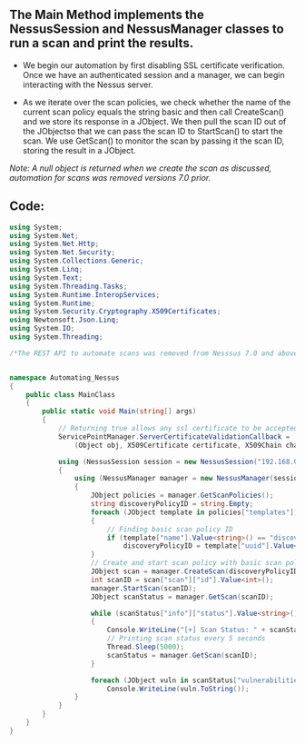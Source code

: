 ## The Main Method implements the NessusSession and NessusManager classes to run a scan and print the results.

* We begin our automation by first disabling SSL certificate verification. Once we have an authenticated session and a manager, we can begin interacting with the Nessus server.

* As we iterate over the scan policies, we check whether the name of the current scan policy
equals the string basic and then  call CreateScan() and we store its response in a JObject. We then pull the scan ID out of the JObjectso that we can pass the scan ID to StartScan() to start the scan.
We use GetScan() to monitor the scan by passing it the scan ID, storing the result in a JObject.

_Note: A null object is returned when we create the scan as discussed,  automation for scans was removed versions 7.0 prior._

## Code:

```csharp
using System;
using System.Net;
using System.Net.Http;
using System.Net.Security;
using System.Collections.Generic;
using System.Linq;
using System.Text;
using System.Threading.Tasks;
using System.Runtime.InteropServices;
using System.Runtime;
using System.Security.Cryptography.X509Certificates;
using Newtonsoft.Json.Linq;
using System.IO;
using System.Threading;

/*The REST API to automate scans was removed from Nesssus 7.0 and above. If you need to launch scans in an automated way, you would have to upgrade to Tenable.io or Tenable.sc which have full API integrations*/


namespace Automating_Nessus
{
    public class MainClass
    {
        public static void Main(string[] args)
        {
            // Returning true allows any ssl certificate to be accepted by disabling ssl verification
            ServicePointManager.ServerCertificateValidationCallback =
                (Object obj, X509Certificate certificate, X509Chain chain, SslPolicyErrors errors) => true;

            using (NessusSession session = new NessusSession("192.168.0.113", "username", "password"))
            {
                using (NessusManager manager = new NessusManager(session))
                {
                    JObject policies = manager.GetScanPolicies();
                    string discoveryPolicyID = string.Empty;
                    foreach (JObject template in policies["templates"])
                    {
                        // Finding basic scan policy ID
                        if (template["name"].Value<string>() == "discovery")
                            discoveryPolicyID = template["uuid"].Value<string>();
                    }
                    // Create and start scan policy with basic scan policy ID
                    JObject scan = manager.CreateScan(discoveryPolicyID, "192.168.0.0/24", "A Basic Network Scan", "A full sysytem scan suitable for any host.");
                    int scanID = scan["scan"]["id"].Value<int>();
                    manager.StartScan(scanID);
                    JObject scanStatus = manager.GetScan(scanID);

                    while (scanStatus["info"]["status"].Value<string>() != "completed")
                    {
                        Console.WriteLine("[+] Scan Status: " + scanStatus["info"]["status"].Value<string>());
                        // Printing scan status every 5 seconds
                        Thread.Sleep(5000);
                        scanStatus = manager.GetScan(scanID);
                    }

                    foreach (JObject vuln in scanStatus["vulnerabilities"])
                        Console.WriteLine(vuln.ToString());
                }
            }
        }
    }
}
```
